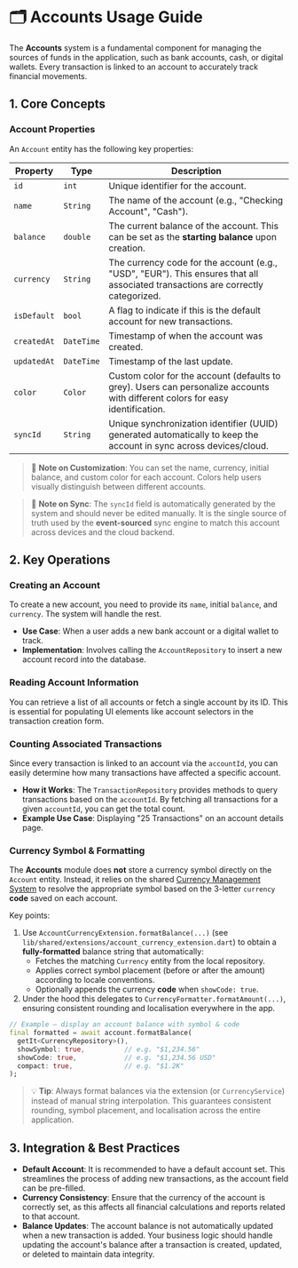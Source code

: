 # 🗂️ Accounts Usage Guide

The **Accounts** system is a fundamental component for managing the sources of funds in the application, such as bank accounts, cash, or digital wallets. Every transaction is linked to an account to accurately track financial movements.

## 1. Core Concepts

### Account Properties

An `Account` entity has the following key properties:

| Property | Type | Description |
|---|---|---|
| `id` | `int` | Unique identifier for the account. |
| `name` | `String` | The name of the account (e.g., "Checking Account", "Cash"). |
| `balance` | `double` | The current balance of the account. This can be set as the **starting balance** upon creation. |
| `currency` | `String` | The currency code for the account (e.g., "USD", "EUR"). This ensures that all associated transactions are correctly categorized. |
| `isDefault`| `bool` | A flag to indicate if this is the default account for new transactions. |
| `createdAt`| `DateTime` | Timestamp of when the account was created. |
| `updatedAt`| `DateTime` | Timestamp of the last update. |
| `color` | `Color` | Custom color for the account (defaults to grey). Users can personalize accounts with different colors for easy identification. |
| `syncId` | `String` | Unique synchronization identifier (UUID) generated automatically to keep the account in sync across devices/cloud. |

> 📝 **Note on Customization**: You can set the name, currency, initial balance, and custom color for each account. Colors help users visually distinguish between different accounts.

> 🔄 **Note on Sync**: The `syncId` field is automatically generated by the system and should never be edited manually. It is the single source of truth used by the **event-sourced** sync engine to match this account across devices and the cloud backend.

## 2. Key Operations

### Creating an Account

To create a new account, you need to provide its `name`, initial `balance`, and `currency`. The system will handle the rest.

- **Use Case**: When a user adds a new bank account or a digital wallet to track.
- **Implementation**: Involves calling the `AccountRepository` to insert a new account record into the database.

### Reading Account Information

You can retrieve a list of all accounts or fetch a single account by its ID. This is essential for populating UI elements like account selectors in the transaction creation form.

### Counting Associated Transactions

Since every transaction is linked to an account via the `accountId`, you can easily determine how many transactions have affected a specific account.

- **How it Works**: The `TransactionRepository` provides methods to query transactions based on the `accountId`. By fetching all transactions for a given `accountId`, you can get the total count.
- **Example Use Case**: Displaying "25 Transactions" on an account details page.

### Currency Symbol & Formatting

The **Accounts** module does **not** store a currency symbol directly on the `Account` entity. Instead, it relies on the shared [Currency Management System](CURRENCY_MANAGEMENT_SYSTEM.md) to resolve the appropriate symbol based on the 3-letter `currency` **code** saved on each account.

Key points:
1. Use `AccountCurrencyExtension.formatBalance(...)` (see `lib/shared/extensions/account_currency_extension.dart`) to obtain a **fully-formatted** balance string that automatically:
   - Fetches the matching `Currency` entity from the local repository.
   - Applies correct symbol placement (before or after the amount) according to locale conventions.
   - Optionally appends the currency **code** when `showCode: true`.
2. Under the hood this delegates to `CurrencyFormatter.formatAmount(...)`, ensuring consistent rounding and localisation everywhere in the app.

```dart
// Example – display an account balance with symbol & code
final formatted = await account.formatBalance(
  getIt<CurrencyRepository>(),
  showSymbol: true,          // e.g. "$1,234.56"
  showCode: true,            // e.g. "$1,234.56 USD"
  compact: true,             // e.g. "$1.2K"
);
```

> 💡 **Tip**: Always format balances via the extension (or `CurrencyService`) instead of manual string interpolation. This guarantees consistent rounding, symbol placement, and localisation across the entire application.

## 3. Integration & Best Practices

- **Default Account**: It is recommended to have a default account set. This streamlines the process of adding new transactions, as the account field can be pre-filled.
- **Currency Consistency**: Ensure that the currency of the account is correctly set, as this affects all financial calculations and reports related to that account.
- **Balance Updates**: The account balance is not automatically updated when a new transaction is added. Your business logic should handle updating the account's balance after a transaction is created, updated, or deleted to maintain data integrity. 